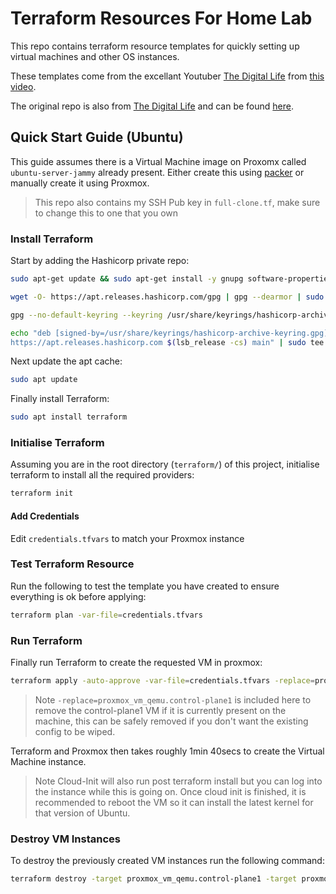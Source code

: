 # Terraform Resources For Home Lab
This repo contains terraform resource templates for quickly setting up virtual machines and other OS instances.

These templates come from the excellant Youtuber [The Digital Life](https://www.youtube.com/c/TheDigitalLifeTech) from [this video](https://www.youtube.com/watch?v=dvyeoDBUtsU).

The original repo is also from [The Digital Life](https://www.youtube.com/c/TheDigitalLifeTech) and can be found [here](https://github.com/xcad2k/boilerplates).

## Quick Start Guide (Ubuntu)

This guide assumes there is a Virtual Machine image on Proxomx called `ubuntu-server-jammy` already present. Either create this using [packer](https://github.com/padraigconnolly/packer) or manually create it using Proxmox.

> This repo also contains my SSH Pub key in `full-clone.tf`, make sure to change this to one that you own

### Install Terraform

Start by adding the Hashicorp private repo:
```bash
sudo apt-get update && sudo apt-get install -y gnupg software-properties-common

wget -O- https://apt.releases.hashicorp.com/gpg | gpg --dearmor | sudo tee /usr/share/keyrings/hashicorp-archive-keyring.gpg

gpg --no-default-keyring --keyring /usr/share/keyrings/hashicorp-archive-keyring.gpg --fingerprint

echo "deb [signed-by=/usr/share/keyrings/hashicorp-archive-keyring.gpg] \
https://apt.releases.hashicorp.com $(lsb_release -cs) main" | sudo tee /etc/apt/sources.list.d/hashicorp.list
```

Next update the apt cache:
```bash
sudo apt update
```

Finally install Terraform:
```bash
sudo apt install terraform
```

### Initialise Terraform

Assuming you are in the root directory (`terraform/`) of this project, initialise terraform to install all the required providers:
```bash
terraform init
```

#### Add Credentials

Edit `credentials.tfvars` to match your Proxmox instance

### Test Terraform Resource

Run the following to test the template you have created to ensure everything is ok before applying:
```bash
terraform plan -var-file=credentials.tfvars
```

### Run Terraform

Finally run Terraform to create the requested VM in proxmox:
```bash
terraform apply -auto-approve -var-file=credentials.tfvars -replace=proxmox_vm_qemu.control-plane1 -replace=proxmox_vm_qemu.worker-node1 -replace=proxmox_vm_qemu.worker-node2
```
> Note `-replace=proxmox_vm_qemu.control-plane1` is included here to remove the control-plane1 VM if it is currently present on the machine, this can be safely removed if you don't want the existing config to be wiped.

Terraform and Proxmox then takes roughly 1min 40secs to create the Virtual Machine instance.
> Note Cloud-Init will also run post terraform install but you can log into the instance while this is going on. Once cloud init is finished, it is recommended to reboot the VM so it can install the latest kernel for that version of Ubuntu.

### Destroy VM Instances
To destroy the previously created VM instances run the following command:
```bash
terraform destroy -target proxmox_vm_qemu.control-plane1 -target proxmox_vm_qemu.worker-node1 -target proxmox_vm_qemu.worker-node2 -var-file=credentials.tfvars
```
